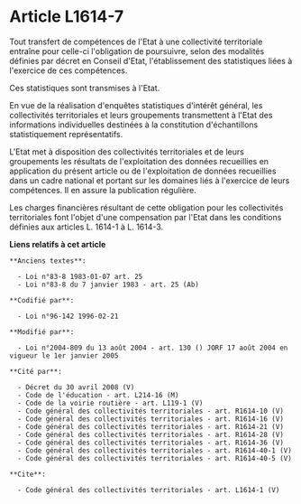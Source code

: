 # Article L1614-7

Tout transfert de compétences de l'Etat à une collectivité territoriale entraîne pour celle-ci l'obligation de poursuivre,
selon des modalités définies par décret en Conseil d'Etat, l'établissement des statistiques liées à l'exercice de ces
compétences. 

Ces statistiques sont transmises à l'Etat. 

En vue de la réalisation d'enquêtes statistiques d'intérêt général, les collectivités territoriales et leurs groupements
transmettent à l'Etat des informations individuelles destinées à la constitution d'échantillons statistiquement
représentatifs. 

L'Etat met à disposition des collectivités territoriales et de leurs groupements les résultats de l'exploitation des données
recueillies en application du présent article ou de l'exploitation de données recueillies dans un cadre national et portant
sur les domaines liés à l'exercice de leurs compétences. Il en assure la publication régulière. 

Les charges financières résultant de cette obligation pour les collectivités territoriales font l'objet d'une compensation
par l'Etat dans les conditions définies aux articles L. 1614-1 à L. 1614-3.

**Liens relatifs à cet article**

	**Anciens textes**:

	  - Loi n°83-8 1983-01-07 art. 25
	  - Loi n°83-8 du 7 janvier 1983 - art. 25 (Ab)

	**Codifié par**:

	  - Loi n°96-142 1996-02-21

	**Modifié par**:

	  - Loi n°2004-809 du 13 août 2004 - art. 130 () JORF 17 août 2004 en vigueur le 1er janvier 2005

	**Cité par**:

	  - Décret du 30 avril 2008 (V)
	  - Code de l'éducation - art. L214-16 (M)
	  - Code de la voirie routière - art. L119-1 (V)
	  - Code général des collectivités territoriales - art. R1614-10 (V)
	  - Code général des collectivités territoriales - art. R1614-16 (V)
	  - Code général des collectivités territoriales - art. R1614-21 (V)
	  - Code général des collectivités territoriales - art. R1614-28 (V)
	  - Code général des collectivités territoriales - art. R1614-36 (V)
	  - Code général des collectivités territoriales - art. R1614-40-1 (V)
	  - Code général des collectivités territoriales - art. R1614-40-5 (V)

	**Cite**:

	  - Code général des collectivités territoriales - art. L1614-1 (V)
